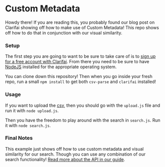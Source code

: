 Custom Metadata
===============

Howdy there! If you are reading this, you probably found our blog post on
Clarifai showing off how to make use of Custom Metadata! This repo shows
off how to do that in conjunction with our visual similarity.

### Setup
The first step you are going to want to be sure to take care of is to [sign up
for a free account with Clarifai](https://clarifai.com/developer/account/signup).
From there you need to be sure to have [NodeJS](https://nodejs.org/en/downloads)
installed for the appropriate operating system.

You can clone down this repository! Then when you go inside your fresh repo, 
run a small `npm install` to get both `csv-parse` and `clarifai` installed!

### Usage

If you want to upload the [csv](https://raw.githubusercontent.com/maxcell/custom-metadata/master/shoe-data.csv),
then you should go with the `upload.js` file and run it with `node upload.js`.

Then you have the freedom to play around with the search in `search.js`. Run
it with `node search.js`.

### Final Notes

This example just shows off how to use custom metadata 
and visual similarity for our search. Though you can use any combination of our search functionality!
[Read more about the API in our guide](https://clarifai.com/developer/guide/).

